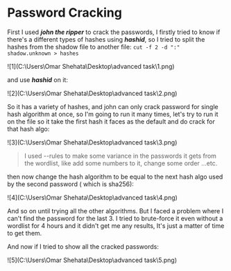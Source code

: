 # Password Cracking

First I used ***john the ripper*** to crack the passwords, I firstly tried to know if there's a different types of hashes using ***hashid***, so I tried to split the hashes from the shadow file to another file: ```cut -f 2 -d ":" shadow.unknown > hashes```

![1](C:\Users\Omar Shehata\Desktop\advanced task\1.png)

and use ***hashid*** on it:

![2](C:\Users\Omar Shehata\Desktop\advanced task\2.png)

So it has a variety of hashes, and john can only crack password for single hash algorithm at once, so I'm going to run it many times, let's try to run it on the file so it take the first hash it faces as the default and do crack for that hash algo:

![3](C:\Users\Omar Shehata\Desktop\advanced task\3.png)

> I used --rules to make some variance in the passwords it gets from the wordlist, like add some numbers to it, change some order ...etc.

then now change the hash algorithm to be equal to the next hash algo used by the second password ( which is sha256):

![4](C:\Users\Omar Shehata\Desktop\advanced task\4.png)

And so on until trying all the other algorithms. But I faced a problem where I can't find the password for the last 3. I tried to brute-force it even without a wordlist for 4 hours and it didn't get me any results, It's just a matter of time to get them.

And now if I tried to show all the cracked passwords:

![5](C:\Users\Omar Shehata\Desktop\advanced task\5.png)

